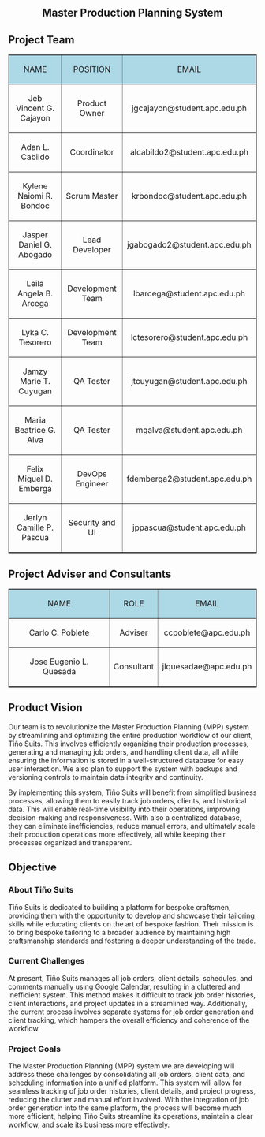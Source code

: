 <h2 style="text-align:center"> Master Production Planning System </h2>

## Project Team
<table border="1" width="70%" align="center">
	<tr>
		<td bgcolor="lightblue"><p style="text-align:center;">NAME</p></td>
    <td bgcolor="lightblue"><p style="text-align:center;">POSITION</p></td>
		<td bgcolor="lightblue"><p style="text-align:center;">EMAIL</p></td>
	</tr>
	<tr>
		<td><p style="text-align:center;">Jeb Vincent G. Cajayon</p></td>
    <td><p style="text-align:center;">Product Owner</p></td>
		<td><p style="text-align:center;">jgcajayon@student.apc.edu.ph</p></td>
	</tr>
  <tr>
		<td><p style="text-align:center;">Adan L. Cabildo</p></td>
    <td><p style="text-align:center;">Coordinator</p></td>
		<td><p style="text-align:center;">alcabildo2@student.apc.edu.ph</p></td>
	</tr>
  <tr>
		<td><p style="text-align:center;">Kylene Naiomi R. Bondoc</p></td>
    <td><p style="text-align:center;">Scrum Master</p></td>
		<td><p style="text-align:center;">krbondoc@student.apc.edu.ph</p></td>
	</tr>
  <tr>
		<td><p style="text-align:center;">Jasper Daniel G. Abogado</p></td>
    <td><p style="text-align:center;">Lead Developer</p></td>
		<td><p style="text-align:center;">jgabogado2@student.apc.edu.ph</p></td>
	</tr>
  <tr>
		<td><p style="text-align:center;">Leila Angela B. Arcega</p></td>
    <td><p style="text-align:center;">Development Team</p></td>
		<td><p style="text-align:center;">lbarcega@student.apc.edu.ph</p></td>
	</tr>
  <tr>
		<td><p style="text-align:center;">Lyka C. Tesorero</p></td>
    <td><p style="text-align:center;">Development Team</p></td>
		<td><p style="text-align:center;">lctesorero@student.apc.edu.ph</p></td>
	</tr>
  <tr>
		<td><p style="text-align:center;">Jamzy Marie T. Cuyugan</p></td>
    <td><p style="text-align:center;">QA Tester</p></td>
		<td><p style="text-align:center;">jtcuyugan@student.apc.edu.ph</p></td>
	</tr>
  <tr>
		<td><p style="text-align:center;">Maria Beatrice G. Alva</p></td>
    <td><p style="text-align:center;">QA Tester</p></td>
		<td><p style="text-align:center;">mgalva@student.apc.edu.ph</p></td>
	</tr>
  <tr>
		<td><p style="text-align:center;">Felix Miguel D. Emberga</p></td>
    <td><p style="text-align:center;">DevOps Engineer</p></td>
		<td><p style="text-align:center;">fdemberga2@student.apc.edu.ph</p></td>
	</tr>
  <tr>
		<td><p style="text-align:center;">Jerlyn Camille P. Pascua</p></td>
    <td><p style="text-align:center;">Security and UI</p></td>
		<td><p style="text-align:center;">jppascua@student.apc.edu.ph</p></td>
	</tr>
</table>

## Project Adviser and Consultants

<table border="1" width="70%" align="center">
	<tr>
		<td bgcolor="lightblue"><p style="text-align:center;">NAME</p></td>
    <td bgcolor="lightblue"><p style="text-align:center;">ROLE</p></td>
		<td bgcolor="lightblue"><p style="text-align:center;">EMAIL</p></td>
	</tr>
	<tr>
		<td><p style="text-align:center;">Carlo C. Poblete</p></td>
    <td><p style="text-align:center;">Adviser</p></td>
		<td><p style="text-align:center;">ccpoblete@apc.edu.ph</p></td>
	</tr>
  <tr>
		<td><p style="text-align:center;">Jose Eugenio L. Quesada</p></td>
    <td><p style="text-align:center;">Consultant</p></td>
		<td><p style="text-align:center;">jlquesadae@apc.edu.ph</p></td>
	</tr>
</table>

## Product Vision
Our team is to revolutionize the Master Production Planning (MPP) system by streamlining and optimizing the entire production workflow of our client, Tiño Suits. This involves efficiently organizing their production processes, generating and managing job orders, and handling client data, all while ensuring the information is stored in a well-structured database for easy user interaction. We also plan to support the system with backups and versioning controls to maintain data integrity and continuity.

By implementing this system, Tiño Suits will benefit from simplified business processes, allowing them to easily track job orders, clients, and historical data. This will enable real-time visibility into their operations, improving decision-making and responsiveness. With also a centralized database, they can eliminate inefficiencies, reduce manual errors, and ultimately scale their production operations more effectively, all while keeping their processes organized and transparent.

## Objective
### About Tiño Suits
Tiño Suits is dedicated to building a platform for bespoke craftsmen, providing them with the opportunity to develop and showcase their tailoring skills while educating clients on the art of bespoke fashion. Their mission is to bring bespoke tailoring to a broader audience by maintaining high craftsmanship standards and fostering a deeper understanding of the trade.

### Current Challenges
At present, Tiño Suits manages all job orders, client details, schedules, and comments manually using Google Calendar, resulting in a cluttered and inefficient system. This method makes it difficult to track job order histories, client interactions, and project updates in a streamlined way. Additionally, the current process involves separate systems for job order generation and client tracking, which hampers the overall efficiency and coherence of the workflow.

### Project Goals
The Master Production Planning (MPP) system we are developing will address these challenges by consolidating all job orders, client data, and scheduling information into a unified platform. This system will allow for seamless tracking of job order histories, client details, and project progress, reducing the clutter and manual effort involved. With the integration of job order generation into the same platform, the process will become much more efficient, helping Tiño Suits streamline its operations, maintain a clear workflow, and scale its business more effectively.
